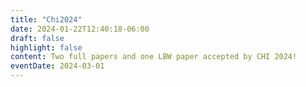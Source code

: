 ```yaml
---
title: "Chi2024"
date: 2024-01-22T12:40:18-06:00
draft: false
highlight: false
content: Two full papers and one LBW paper accepted by CHI 2024!
eventDate: 2024-03-01
---
```

